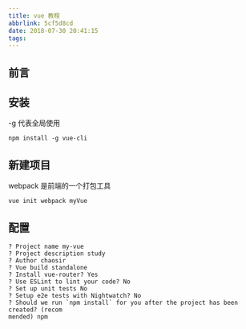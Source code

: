 ```yaml
---
title: vue 教程
abbrlink: 5cf5d8cd
date: 2018-07-30 20:41:15
tags:
---
```

## 前言

## 安装
-g 代表全局使用
```
npm install -g vue-cli
```

## 新建项目
webpack 是前端的一个打包工具
```
vue init webpack myVue
```

## 配置
```
? Project name my-vue
? Project description study
? Author chaosir
? Vue build standalone
? Install vue-router? Yes
? Use ESLint to lint your code? No
? Set up unit tests No
? Setup e2e tests with Nightwatch? No
? Should we run `npm install` for you after the project has been created? (recom
mended) npm
```